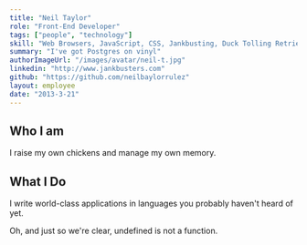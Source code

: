 ```yaml
---
title: "Neil Taylor"
role: "Front-End Developer"
tags: ["people", "technology"]
skill: "Web Browsers, JavaScript, CSS, Jankbusting, Duck Tolling Retrievers"
summary: "I've got Postgres on vinyl"
authorImageUrl: "/images/avatar/neil-t.jpg"
linkedin: "http://www.jankbusters.com"
github: "https://github.com/neilbaylorrulez"
layout: employee
date: "2013-3-21"
---
```


## Who I am
I raise my own chickens and manage my own memory.

## What I Do
I write world-class applications in languages you probably haven't heard of yet. 

Oh, and just so we're clear, undefined is not a function.

